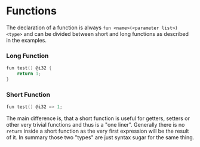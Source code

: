# Functions

The declaration of a function is always ``fun <name>(<parameter list>) <type>`` and can be divided between short and 
long functions as described in the examples.

### Long Function
```c
fun test() @i32 {
    return 1;
}
```

### Short Function
```c
fun test() @i32 => 1;
```

The main difference is, that a short function is useful for getters, setters or other very trivial functions and thus is
a "one liner". Generally there is no ``return`` inside a short function as the very first expression will be the result 
of it. In summary those two "types" are just syntax sugar for the same thing. 